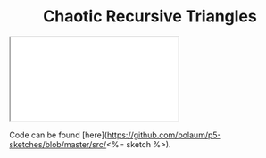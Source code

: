 # <center>Chaotic Recursive Triangles</center>

<!-- This is the deterministic version of the [Sierpiński triangle](https://en.wikipedia.org/wiki/Sierpi%C5%84ski_triangle).  -->

<!-- Just a tail recursion that draws an inverted triangle inside a given bigger triangle. -->

<div class="flex-container align-center">
  <iframe src="<%= sketch %>/<%= sketch %>.html" width="<%= size %>px" height="<%= size %>px"></iframe>
</div>

Code can be found [here](https://github.com/bolaum/p5-sketches/blob/master/src/<%= sketch %>).
